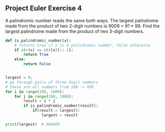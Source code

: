 ## Project Euler Exercise 4

A palindromic number reads the same both ways. The largest palindrome made from
the product of two 2-digit numbers is 9009 = 91 * 99.
Find the largest palindrome made from the product of two 3-digit numbers.

```python
def is_palindromic_number(x):
    # returns true if x is a palindromic number, false otherwise
    if str(x) == str(x)[::-1]:
        return True
    else:
        return False


largest = 0;
# go through pairs of three digit numbers
# these are all numbers from 100 -> 999
for i in range(100, 1000):
    for j in range(100, 1000):
        result = i * j
        if is_palindromic_number(result):
            if(result > largest):
                largest = result

print(largest)  # 906609
```
